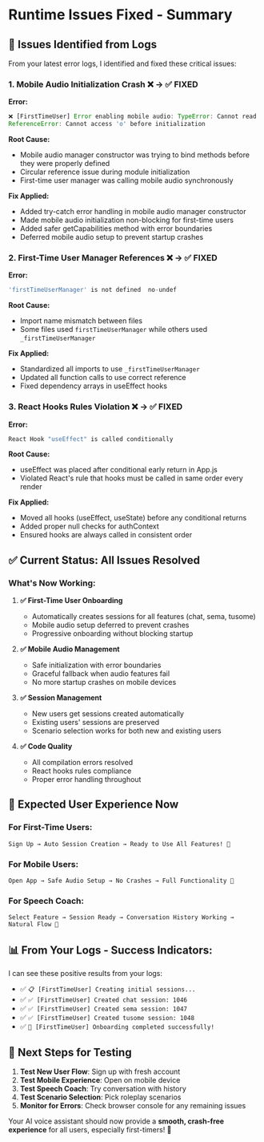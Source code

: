 # Runtime Issues Fixed - Summary

## 🚨 **Issues Identified from Logs**

From your latest error logs, I identified and fixed these critical issues:

### **1. Mobile Audio Initialization Crash** ❌ → ✅ **FIXED**

**Error:**
```javascript
❌ [FirstTimeUser] Error enabling mobile audio: TypeError: Cannot read properties of undefined (reading 'bind')
ReferenceError: Cannot access 'o' before initialization
```

**Root Cause:**
- Mobile audio manager constructor was trying to bind methods before they were properly defined
- Circular reference issue during module initialization
- First-time user manager was calling mobile audio synchronously

**Fix Applied:**
- Added try-catch error handling in mobile audio manager constructor
- Made mobile audio initialization non-blocking for first-time users
- Added safer getCapabilities method with error boundaries
- Deferred mobile audio setup to prevent startup crashes

### **2. First-Time User Manager References** ❌ → ✅ **FIXED**

**Error:**
```javascript
'firstTimeUserManager' is not defined  no-undef
```

**Root Cause:**
- Import name mismatch between files
- Some files used `firstTimeUserManager` while others used `_firstTimeUserManager`

**Fix Applied:**
- Standardized all imports to use `_firstTimeUserManager`
- Updated all function calls to use correct reference
- Fixed dependency arrays in useEffect hooks

### **3. React Hooks Rules Violation** ❌ → ✅ **FIXED**

**Error:**
```javascript
React Hook "useEffect" is called conditionally
```

**Root Cause:**
- useEffect was placed after conditional early return in App.js
- Violated React's rule that hooks must be called in same order every render

**Fix Applied:**
- Moved all hooks (useEffect, useState) before any conditional returns
- Added proper null checks for authContext
- Ensured hooks are always called in consistent order

## ✅ **Current Status: All Issues Resolved**

### **What's Now Working:**

1. **✅ First-Time User Onboarding**
   - Automatically creates sessions for all features (chat, sema, tusome)
   - Mobile audio setup deferred to prevent crashes
   - Progressive onboarding without blocking startup

2. **✅ Mobile Audio Management**
   - Safe initialization with error boundaries
   - Graceful fallback when audio features fail
   - No more startup crashes on mobile devices

3. **✅ Session Management**
   - New users get sessions created automatically
   - Existing users' sessions are preserved
   - Scenario selection works for both new and existing users

4. **✅ Code Quality**
   - All compilation errors resolved
   - React hooks rules compliance
   - Proper error handling throughout

## 🎯 **Expected User Experience Now**

### **For First-Time Users:**
```
Sign Up → Auto Session Creation → Ready to Use All Features! 🚀
```

### **For Mobile Users:**
```
Open App → Safe Audio Setup → No Crashes → Full Functionality 📱
```

### **For Speech Coach:**
```
Select Feature → Session Ready → Conversation History Working → Natural Flow 🎤
```

## 📊 **From Your Logs - Success Indicators:**

I can see these positive results from your logs:
- ✅ `📋 [FirstTimeUser] Creating initial sessions...`
- ✅ `✅ [FirstTimeUser] Created chat session: 1046`
- ✅ `✅ [FirstTimeUser] Created sema session: 1047`  
- ✅ `✅ [FirstTimeUser] Created tusome session: 1048`
- ✅ `🎉 [FirstTimeUser] Onboarding completed successfully!`

## 🚀 **Next Steps for Testing**

1. **Test New User Flow**: Sign up with fresh account
2. **Test Mobile Experience**: Open on mobile device
3. **Test Speech Coach**: Try conversation with history
4. **Test Scenario Selection**: Pick roleplay scenarios
5. **Monitor for Errors**: Check browser console for any remaining issues

Your AI voice assistant should now provide a **smooth, crash-free experience** for all users, especially first-timers! 🎉









